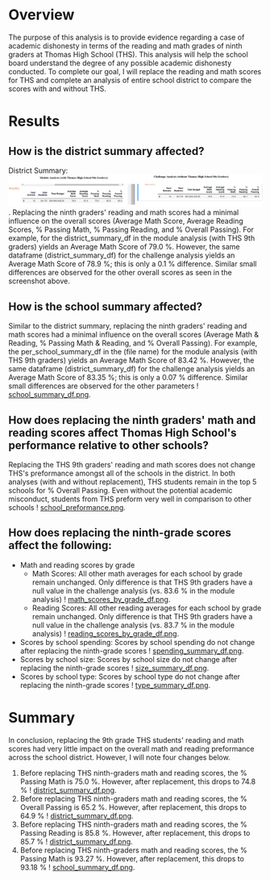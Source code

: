 # Overview

The purpose of this analysis is to provide evidence regarding a case of academic dishonesty in terms of the reading and math grades of ninth graders at Thomas High School (THS). This analysis will help the school board understand the degree of any possible academic dishonesty conducted. To complete our goal, I will replace the reading and math scores for THS and complete an analysis of entire school district to compare the scores with and without THS.

# Results
## How is the district summary affected?
District Summary:
![District Summary](https://github.com/AkifEltahir96/School_District_Analysis/blob/main/Pictures/district_summary_df.png).
Replacing the ninth graders' reading and math scores had a minimal influence on the overall scores (Average Math Score, Average Reading Scores, % Passing Math, % Passing Reading, and % Overall Passing). For example, for the district_summary_df in the module analysis (with THS 9th graders) yields an Average Math Score of 79.0 %. However, the same dataframe (district_summary_df) for the challenge analysis yields an Average Math Score of 78.9 %; this is only a 0.1 % difference. Similar small differences are observed for the other overall scores as seen in the screenshot above.

## How is the school summary affected?
Similar to the district summary, replacing the ninth graders' reading and math scores had a minimal influence on the overall scores (Average Math & Reading, % Passing Math & Reading, and % Overall Passing).  For example, the per_school_summary_df in the (file name) for the module analysis (with THS 9th graders) yields an Average Math Score of 83.42 %. However, the same dataframe (district_summary_df) for the challenge analysis yields an Average Math Score of 83.35 %; this is only a 0.07 % difference. Similar small differences are observed for the other parameters ! [school_summary_df.png](School_District_Analysis/Resources/school_summary_df.png).

## How does replacing the ninth graders' math and reading scores affect Thomas High School's performance relative to other schools?
Replacing the THS 9th graders' reading and math scores does not change THS's preformance amongst all of the schools in the district. In both analyses (with and without replacement), THS students remain in the top 5 schools for % Overall Passing. Even without the potential academic misconduct, students from THS preform very well in comparison to other schools ! [school_preformance.png](School_District_Analysis/Resources/school_performance.png).

## How does replacing the ninth-grade scores affect the following:

- Math and reading scores by grade
  - Math Scores: All other math averages for each school by grade remain unchanged. Only difference is that THS 9th graders have a null value in the challenge analysis (vs. 83.6 % in the module analysis) ! [math_scores_by_grade_df.png](School_District_Analysis/Resources/math_scores_by_grade_df.png).
  - Reading Scores: All other reading averages for each school by grade remain unchanged. Only difference is that THS 9th graders have a null value in the challenge analysis (vs. 83.7 % in the module analysis) ! [reading_scores_by_grade_df.png](School_District_Analysis/Resources/reading_scores_by_grade_df.png).
- Scores by school spending: Scores by school spending do not change after replacing the ninth-grade scores ! [spending_summary_df.png](School_District_Analysis/Resources/spending_summary_df.png).
- Scores by school size: Scores by school size do not change after replacing the ninth-grade scores ! [size_summary_df.png](School_District_Analysis/Resources/size_summary_df.png).
- Scores by school type: Scores by school type do not change after replacing the ninth-grade scores ! [type_summary_df.png](School_District_Analysis/Resources/type_summary_df.png).

# Summary

In conclusion, replacing the 9th grade THS students' reading and math scores had very little impact on the overall math and reading preformance across the school district. However, I will note four changes below.
  1) Before replacing THS ninth-graders math and reading scores, the % Passing Math is 75.0 %. However, after replacement, this drops to 74.8 % ! [district_summary_df.png](School_District_Analysis/Resources/district_summary_df.png).
  2) Before replacing THS ninth-graders math and reading scores, the % Overall Passing is 65.2 %. However, after replacement, this drops to 64.9 % ! [district_summary_df.png](School_District_Analysis/Resources/district_summary_df.png).
  3) Before replacing THS ninth-graders math and reading scores, the % Passing Reading is 85.8 %. However, after replacement, this drops to 85.7 % ! [district_summary_df.png](School_District_Analysis/Resources/district_summary_df.png).
  4) Before replacing THS ninth-graders math and reading scores, the % Passing Math is 93.27 %. However, after replacement, this drops to 93.18 % ! [school_summary_df.png](School_District_Analysis/Resources/school_summary_df.png).
